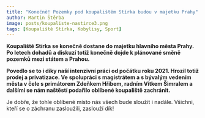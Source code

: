 ```yaml
---
title: "Konečně! Pozemky pod koupalištěm Stírka budou v majetku Prahy"
author: Martin Štěrba
image: posts/koupaliste-nastirce3.png
tags: [Koupaliště Stírka, Kobylisy, Sport]
---
```


**Koupaliště Stírka se konečně dostane do majetku hlavního města Prahy. Po letech dohadů a diskuzí totiž konečně dojde k plánované směně pozemků mezi státem a Prahou.**

**Povedlo se to i díky naší intenzivní práci od počátku roku 2021. Hrozil totiž prodej a privatizace. Ve spolupráci s magistrátem a s bývalým vedením města v čele s primátorem Zdeňkem Hřibem, radním Vítkem Šimralem a dalšími se nám naštěstí podařilo oblíbené koupaliště zachránit.**

Je dobře, že tohle oblíbené místo nás všech bude sloužit i nadále. Všichni, kteří se o záchranu zasloužili, zaslouží dík!